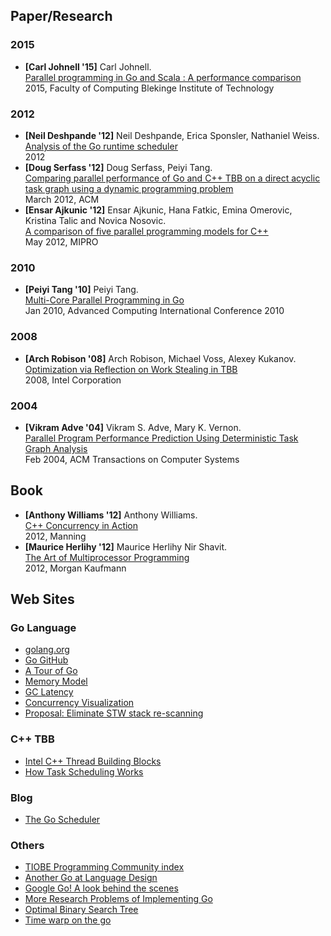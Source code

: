 
## Paper/Research
### 2015
 - **[Carl Johnell '15]** Carl Johnell.  
   [Parallel programming in Go and Scala : A performance comparison](http://www.diva-portal.se/smash/get/diva2:824741/FULLTEXT03.pdf)  
   2015, Faculty of Computing Blekinge Institute of Technology

### 2012
 - **[Neil Deshpande '12]** Neil Deshpande, Erica Sponsler, Nathaniel Weiss.  
   [Analysis of the Go runtime scheduler](http://www.cs.columbia.edu/~aho/cs6998/reports/12-12-11_DeshpandeSponslerWeiss_GO.pdf)   
   2012
 - **[Doug Serfass '12]** Doug Serfass, Peiyi Tang.   
   [Comparing parallel performance of Go and C++ TBB on a direct acyclic task graph using a dynamic programming problem](http://dl.acm.org/citation.cfm?id=2184575)   
   March 2012, ACM
 - **[Ensar Ajkunic '12]** Ensar Ajkunic, Hana Fatkic, Emina Omerovic, Kristina Talic and Novica Nosovic.   
   [A comparison of five parallel programming models for C++](http://ieeexplore.ieee.org/abstract/document/6240936/)   
   May 2012, MIPRO

### 2010
 - **[Peiyi Tang '10]** Peiyi Tang.   
   [Multi-Core Parallel Programming in Go](http://www.ualr.edu/pxtang/papers/acc10.pdf)  
   Jan 2010, Advanced Computing International Conference 2010

### 2008
 - **[Arch Robison '08]** Arch Robison, Michael Voss, Alexey Kukanov.     
   [Optimization via Reflection on Work Stealing in TBB](http://ieeexplore.ieee.org/document/4536188/)  
   2008, Intel Corporation
   
### 2004
 - **[Vikram Adve '04]** Vikram S. Adve, Mary K. Vernon.  
   [Parallel Program Performance Prediction Using Deterministic Task Graph Analysis](http://dl.acm.org/citation.cfm?id=966788)  
   Feb 2004, ACM Transactions on Computer Systems
   

## Book
 - **[Anthony Williams '12]** Anthony Williams.   
   [C++ Concurrency in Action](https://www.manning.com/books/c-plus-plus-concurrency-in-action)   
   2012, Manning 
 - **[Maurice Herlihy '12]**  Maurice Herlihy Nir Shavit.  
   [The Art of Multiprocessor Programming](http://dl.acm.org/citation.cfm?id=1734069)    
   2012, Morgan Kaufmann 

## Web Sites
### Go Language
 - [golang.org](https://golang.org/)
 - [Go GitHub](https://github.com/golang/go)
 - [A Tour of Go](https://tour.golang.org/welcome/1)
 - [Memory Model](https://golang.org/ref/mem)
 - [GC Latency](https://blog.twitch.tv/gos-march-to-low-latency-gc-a6fa96f06eb7#.t6lytzr1q)
 - [Concurrency Visualization](https://divan.github.io/posts/go_concurrency_visualize/)
 - [Proposal: Eliminate STW stack re-scanning](https://github.com/golang/proposal/blob/master/design/17503-eliminate-rescan.md)

### C++ TBB
 - [Intel C++ Thread Building Blocks](https://www.threadingbuildingblocks.org/)
 - [How Task Scheduling Works](https://software.intel.com/en-us/node/506103#tutorial_How_Task_Scheduling_Works)

### Blog
 - [The Go Scheduler](http://morsmachine.dk/go-scheduler)

### Others
 - [TIOBE Programming Community index](http://www.tiobe.com/tiobe-index/)
 - [Another Go at Language Design](http://web.stanford.edu/class/ee380/Abstracts/100428-pike-stanford.pdf)
 - [Google Go! A look behind the scenes](http://www.softwareresearch.net/fileadmin/src/docs/teaching/SS10/Sem/Paper__aigner_baumgartner.pdf)
 - [More Research Problems of Implementing Go](https://talks.golang.org/2014/research2.slide#1)
 - [Optimal Binary Search Tree](http://software.ucv.ro/~mburicea/lab5ASD.pdf)
 - [Time warp on the go](http://dl.acm.org/citation.cfm?id=2263057)

